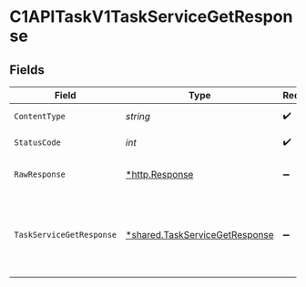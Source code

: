 # C1APITaskV1TaskServiceGetResponse


## Fields

| Field                                                                                                                            | Type                                                                                                                             | Required                                                                                                                         | Description                                                                                                                      |
| -------------------------------------------------------------------------------------------------------------------------------- | -------------------------------------------------------------------------------------------------------------------------------- | -------------------------------------------------------------------------------------------------------------------------------- | -------------------------------------------------------------------------------------------------------------------------------- |
| `ContentType`                                                                                                                    | *string*                                                                                                                         | :heavy_check_mark:                                                                                                               | HTTP response content type for this operation                                                                                    |
| `StatusCode`                                                                                                                     | *int*                                                                                                                            | :heavy_check_mark:                                                                                                               | HTTP response status code for this operation                                                                                     |
| `RawResponse`                                                                                                                    | [*http.Response](https://pkg.go.dev/net/http#Response)                                                                           | :heavy_minus_sign:                                                                                                               | Raw HTTP response; suitable for custom response parsing                                                                          |
| `TaskServiceGetResponse`                                                                                                         | [*shared.TaskServiceGetResponse](../../../pkg/models/shared/taskservicegetresponse.md)                                           | :heavy_minus_sign:                                                                                                               | The TaskServiceGetResponse returns a task view which has a task including JSONPATHs to the expanded items in the expanded array. |